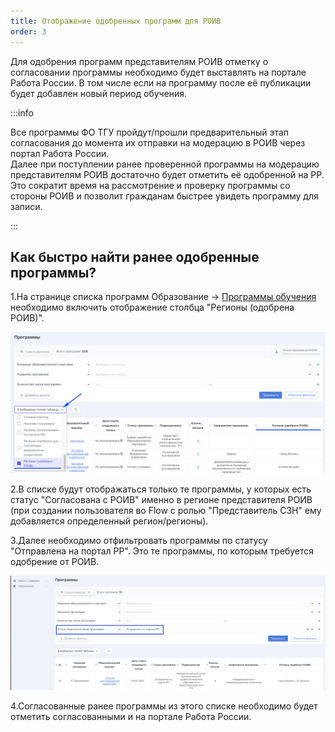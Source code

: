 ```yaml
---
title: Отображение одобренных программ для РОИВ
order: 3
---
```


Для одобрения программ представителям РОИВ  отметку о согласовании программы  необходимо будет выставлять на портале Работа России. В том числе если на программу после её публикации будет добавлен новый период обучения.

:::info 

Все программы ФО ТГУ пройдут/прошли предварительный этап согласования до момента их отправки на модерацию в РОИВ через портал Работа России.\
Далее при поступлении ранее проверенной программы на модерацию представителям РОИВ  достаточно будет отметить её одобренной на РР. \
Это сократит время на рассмотрение  и проверку программы со стороны РОИВ и позволит гражданам быстрее увидеть программу для записи.

:::

## Как быстро найти ранее одобренные программы?

1\.На странице списка программ Образование -> [Программы обучения](https://2024.flow.tgu-dpo.ru/EducationPrograms/EducationProgramList) необходимо включить отображение столбца "Регионы (одобрена РОИВ)".

![](<../.gitbook/assets/image (21).png>)

2\.В списке будут отображаться только те программы, у которых есть статус "Согласована с РОИВ" именно в регионе представителя РОИВ (при создании пользователя во Flow с ролью "Представитель СЗН" ему добавляется определенный регион/регионы).

3\.Далее необходимо отфильтровать программы по статусу "Отправлена на портал РР". Это те программы, по которым требуется одобрение от РОИВ.

![](<../.gitbook/assets/image (22).png>)

4\.Согласованные ранее программы из этого списке  необходимо будет  отметить  согласованными  и на портале Работа России.